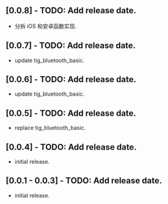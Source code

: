 ## [0.0.8] - TODO: Add release date.

- 分拆 iOS 和安卓函数实现.

## [0.0.7] - TODO: Add release date.

- update tig_bluetooth_basic.

## [0.0.6] - TODO: Add release date.

- update tig_bluetooth_basic.

## [0.0.5] - TODO: Add release date.

- replace tig_bluetooth_basic.

## [0.0.4] - TODO: Add release date.

- initial release.

## [0.0.1 - 0.0.3] - TODO: Add release date.

- initial release.

